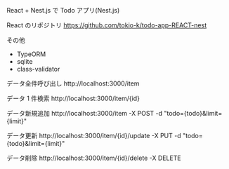 React + Nest.js で Todo アプリ(Nest.js)

React のリポジトリ
https://github.com/tokio-k/todo-app-REACT-nest

その他

- TypeORM
- sqlite
- class-validator

データ全件呼び出し
http://localhost:3000/item

データ 1 件検索
http://localhost:3000/item/{id}

データ新規追加
http://localhost:3000/item -X POST -d "todo={todo}&limit={limit}"

データ更新
http://localhost:3000/item/{id}/update -X PUT -d "todo={todo}&limit={limit}"

データ削除
http://localhost:3000/item/{id}/delete -X DELETE
